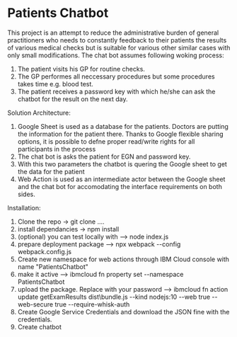 # Patients Chatbot

This project is an attempt to reduce the administrative burden of general practitioners who needs to constantly feedback to their patients the results of various medical checks but is suitable for various other similar cases with only small modifications.
The chat bot assumes following woking process:
1. The patient visits his GP for routine checks.
2. The GP performes all neccessary procedures but some procedures takes time e.g. blood test.
3. The patient receives a password key with which he/she can ask the chatbot for the result on the next day.

Solution Architecture:
1. Google Sheet is used as a database for the patients. Doctors are putting the information for the patient there. Thanks to Google flexible sharing options, it is possible to defne proper read/write rights for all participants in the process
2. The chat bot is asks the patient for EGN and password key.
3. With this two parameters the chatbot is quering the Google sheet to get the data for the patient
4. Web Action is used as an intermediate actor between the Google sheet and the chat bot for accomodating the interface requirements on both sides.

Installation:
1. Clone the repo -> git clone ....
2. install dependancies -> npm install
3. (optional) you can test locally with --> node index.js
4. prepare deployment package --> npx webpack --config webpack.config.js  
5. Create new namespace for web actions through IBM Cloud console with name "PatientsChatbot"
6. make it active --> ibmcloud fn property set --namespace PatientsChatbot
7. upload the package. Replace <mysecret> with your password --> ibmcloud fn action update getExamResults dist\bundle.js --kind nodejs:10 --web true --web-secure true --require-whisk-auth <mysecret>
8. Create Google Service Credentials and download the JSON fine with the credentials.
8. Create chatbot
